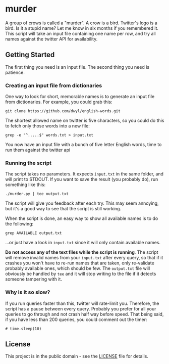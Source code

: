 # murder

A group of crows is called a "murder". A crow is a bird. Twitter's logo is a bird. Is it a stupid name? Let me know in six months if you remembered it. This script will take an input file containing one name per row, and try all names against the twitter API for availability.

## Getting Started

The first thing you need is an input file. The second thing you need is patience.

### Creating an input file from dictionaries

One way to look for short, memorable names is to generate an input file from dictionaries. For example, you could grab this:

`git clone https://github.com/dwyl/english-words.git`

The shortest allowed name on twitter is five characters, so you could do this to fetch only those words into a new file:

`grep -e "^.....$" words.txt > input.txt`

You now have an input file with a bunch of five letter English words, time to run them against the twitter api

### Running the script

The script takes no parameters. It expects `input.txt` in the same folder, and will print to STDOUT. If you want to save the result (you probably do), run something like this:

`./murder.py | tee output.txt`

The script will give you feedback after each try. This may seem annoying, but it's a good way to see that the script is still working.

When the script is done, an easy way to show all available names is to do the following:

`grep AVAILABLE output.txt`

...or just have a look in `input.txt` since it will only contain available names.

**Do not access any of the text files while the script is running**. The script will remove invalid names from your `input.txt` after every query, so that if it crashes you won't have to re-run names that are taken, only re-validate probably available ones, which should be few. The `output.txt` file will obviously be handled by `tee` and it will stop writing to the file if it detects someone tampering with it.

### Why is it so slow?

If you run queries faster than this, twitter will rate-limit you. Therefore, the script has a pause between every query. Probably you prefer for all your queries to go through and not crash half way before speed. That being said, if you have less than 200 queries, you could comment out the timer:

`# time.sleep(10)`

## License

This project is in the public domain - see the [LICENSE](LICENSE) file for details.
